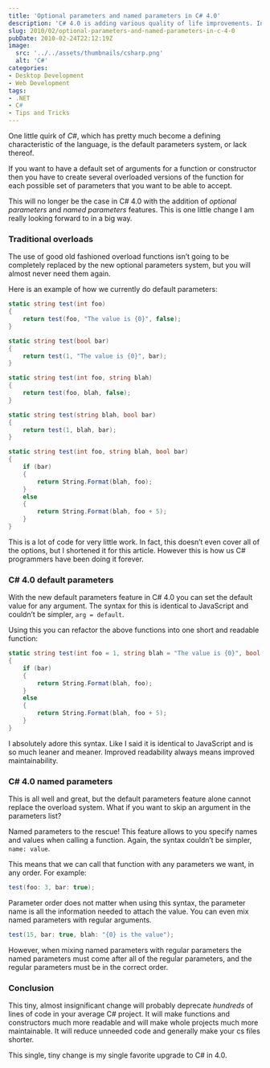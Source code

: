 ```yaml
---
title: 'Optional parameters and named parameters in C# 4.0'
description: 'C# 4.0 is adding various quality of life improvements. In this article I introduce you to two of my favorite new additions: optional parameters and named parameters. An explanation of what they do, how to use them, and examples of why they are excellent language features.'
slug: 2010/02/optional-parameters-and-named-parameters-in-c-4-0
pubDate: 2010-02-24T22:12:19Z
image:
  src: '../../assets/thumbnails/csharp.png'
  alt: 'C#'
categories:
- Desktop Development
- Web Development
tags:
- .NET
- C#
- Tips and Tricks
---
```


One little quirk of *C#*, which has pretty much become a defining characteristic of the language, is the default parameters system, or lack thereof.

If you want to have a default set of arguments for a function or constructor then you have to create several overloaded versions of the function for each possible set of parameters that you want to be able to accept.

This will no longer be the case in C# 4.0 with the addition of *optional parameters* and *named parameters* features. This is one little change I am really looking forward to in a big way.

<!-- more -->

### Traditional overloads

The use of good old fashioned overload functions isn’t going to be completely replaced by the new optional parameters system, but you will almost never need them again.

Here is an example of how we currently do default parameters:

```csharp
static string test(int foo)
{
	return test(foo, "The value is {0}", false);
}

static string test(bool bar)
{
	return test(1, "The value is {0}", bar);
}

static string test(int foo, string blah)
{
	return test(foo, blah, false);
}

static string test(string blah, bool bar)
{
	return test(1, blah, bar);
}

static string test(int foo, string blah, bool bar)
{
	if (bar)
	{
		return String.Format(blah, foo);
	}
	else
	{
		return String.Format(blah, foo + 5);
	}
}
```

This is a lot of code for very little work. In fact, this doesn’t even cover all of the options, but I shortened it for this article. However this is how us C# programmers have been doing it forever.

### C# 4.0 default parameters

With the new default parameters feature in C# 4.0 you can set the default value for any argument. The syntax for this is identical to JavaScript and couldn’t be simpler, `arg = default`.

Using this you can refactor the above functions into one short and readable function:

```csharp
static string test(int foo = 1, string blah = "The value is {0}", bool bar = false)
{
	if (bar)
	{
		return String.Format(blah, foo);
	}
	else
	{
		return String.Format(blah, foo + 5);
	}
}
```

I absolutely adore this syntax. Like I said it is identical to JavaScript and is so much leaner and meaner. Improved readability always means improved maintainability.

### C# 4.0 named parameters

This is all well and great, but the default parameters feature alone cannot replace the overload system. What if you want to skip an argument in the parameters list?

Named parameters to the rescue! This feature allows to you specify names and values when calling a function. Again, the syntax couldn’t be simpler, `name: value`.

This means that we can call that function with any parameters we want, in any order. For example:

```csharp
test(foo: 3, bar: true);
```

Parameter order does not matter when using this syntax, the parameter name is all the information needed to attach the value. You can even mix named parameters with regular arguments.

```csharp
test(15, bar: true, blah: "{0} is the value");
```

However, when mixing named parameters with regular parameters the named parameters must come after all of the regular parameters, and the regular parameters must be in the correct order.

### Conclusion

This tiny, almost insignificant change will probably deprecate *hundreds* of lines of code in your average C# project. It will make functions and constructors much more readable and will make whole projects much more maintainable. It will reduce unneeded code and generally make your cs files shorter.

This single, tiny change is my single favorite upgrade to C# in 4.0.
